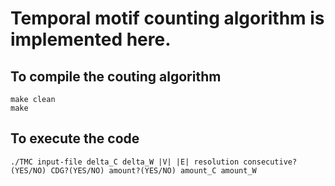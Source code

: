 # Temporal motif counting algorithm is implemented here.

## To compile the couting algorithm
```
make clean
make
```

## To execute the code
```
./TMC input-file delta_C delta_W |V| |E| resolution consecutive?(YES/NO) CDG?(YES/NO) amount?(YES/NO) amount_C amount_W
```
